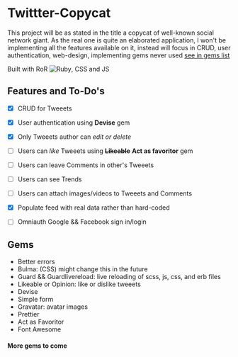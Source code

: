 # Twittter-Copycat


This project will be as stated in the title a copycat of well-known social network giant. As the real one is quite an elaborated application, I won't be implementing all the features available on it, instead will focus in CRUD, user authentication, web-design, implementing gems never used [see in gems list](#gems)

Built with RoR ![Ruby](https://cdn.emojidex.com/emoji/mdpi/Ruby.png "Ruby"), CSS and JS

## Features and To-Do's

- [x] CRUD for Tweeets
- [x] User authentication using **Devise** gem
- [x] Only Tweeets author can *edit or delete* 
- [ ] Users can *like* Tweeets using ~~**Likeable**~~ **Act as favoritor** gem
- [ ] Users can leave Comments in other's Tweeets
- [ ] Users can see Trends
- [ ] Users can attach images/videos to Tweeets and Comments
- [x] Populate feed with real data rather than hard-coded
- [ ] Omniauth Google && Facebook sign in/login


## Gems

* Better errors
* Bulma: (CSS) might change this in the future
* Guard && Guardlivereload: live reloading of scss, js, css, and erb files
* Likeable or Opinion: like or dislike tweeets
* Devise
* Simple form
* Gravatar: avatar images
* Prettier
* Act as Favoritor
* Font Awesome
#### More gems to come
